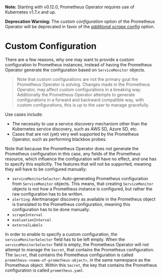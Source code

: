 <br>
<div class="alert alert-info" role="alert">
    <i class="fa fa-exclamation-triangle"></i><b> Note:</b> Starting with v0.12.0, Prometheus Operator requires use of Kubernetes v1.7.x and up.
</div>


**Deprecation Warning:** The _custom configuration_ option of the Prometheus Operator will be deprecated in favor of the [_additional scrape config_](./additional-scrape-config.md) option.


# Custom Configuration

There are a few reasons, why one may want to provide a custom configuration to Prometheus instances, instead of having the Prometheus Operator generate the configuration based on `ServiceMonitor` objects.

> Note that custom configurations are not the primary goal the Prometheus Operator is solving. Changes made in the Prometheus Operator, may affect custom configurations in a breaking way. Additionally the Prometheus Operator attempts to generate configurations in a forward and backward compatible way, with custom configurations, this is up to the user to manage gracefully.

Use cases include:

* The necessity to use a service discovery mechanism other than the Kubernetes service discovery, such as AWS SD, Azure SD, etc.
* Cases that are not (yet) very well supported by the Prometheus Operator, such as performing blackbox probes.

Note that because the Prometheus Operator does not generate the Prometheus configuration in this case, any fields of the Prometheus resource, which influence the configuration will have no effect, and one has to specify this explicitly. The features that will not be supported, meaning they will have to be configured manually:

* `serviceMonitorSelector`: Auto-generating Prometheus configuration from `ServiceMonitor` objects. This means, that creating `ServiceMonitor` objects is not how a Prometheus instance is configured, but rather the raw configuration has to be written.
* `alerting`: Alertmanager discovery as available in the Prometheus object is translated to the Prometheus configuration, meaning this configuration has to be done manually.
* `scrapeInterval`
* `evaluationInterval`
* `externalLabels`

In order to enable to specify a custom configuration, the `serviceMonitorSelector` field has to be left empty. When the `serviceMonitorSelector` field is empty, the Prometheus Operator will not attempt to manage the `Secret`, that contains the Prometheus configuration. The `Secret`, that contains the Prometheus configuration is called `prometheus-<name-of-prometheus-object>`, in the same namespace as the Prometheus object. Within this `Secret`, the key that contains the Prometheus configuration is called `prometheus.yaml`.
